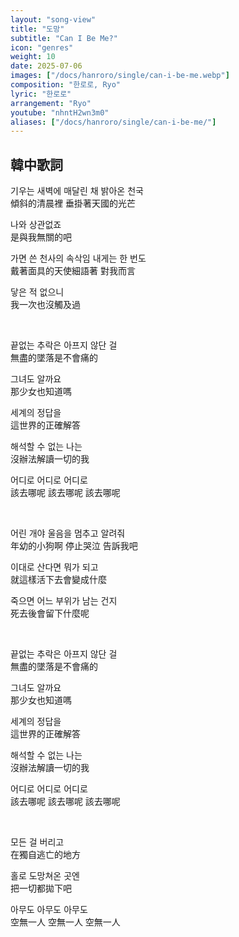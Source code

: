 ```yaml
---
layout: "song-view"
title: "도망"
subtitle: "Can I Be Me?"
icon: "genres"
weight: 10
date: 2025-07-06
images: ["/docs/hanroro/single/can-i-be-me.webp"]
composition: "한로로, Ryo"
lyric: "한로로"
arrangement: "Ryo"
youtube: "nhntH2wn3m0"
aliases: ["/docs/hanroro/single/can-i-be-me/"]
---
```


## 韓中歌詞

기우는 새벽에 매달린 채 밝아온 천국  
傾斜的清晨裡 垂掛著天國的光芒  

나와 상관없죠  
是與我無關的吧  

가면 쓴 천사의 속삭임 내게는 한 번도  
戴著面具的天使細語著 對我而言  

닿은 적 없으니  
我一次也沒觸及過  

<br>

끝없는 추락은 아프지 않단 걸  
無盡的墜落是不會痛的  

그녀도 알까요  
那少女也知道嗎  

세계의 정답을  
這世界的正確解答  

해석할 수 없는 나는  
沒辦法解讀一切的我  

어디로 어디로 어디로  
該去哪呢 該去哪呢 該去哪呢  

<br>

어린 개야 울음을 멈추고 알려줘  
年幼的小狗啊 停止哭泣 告訴我吧  

이대로 산다면 뭐가 되고  
就這樣活下去會變成什麼  

죽으면 어느 부위가 남는 건지  
死去後會留下什麼呢  

<br>

끝없는 추락은 아프지 않단 걸  
無盡的墜落是不會痛的  

그녀도 알까요  
那少女也知道嗎  

세계의 정답을  
這世界的正確解答  

해석할 수 없는 나는  
沒辦法解讀一切的我  

어디로 어디로 어디로  
該去哪呢 該去哪呢 該去哪呢  

<br>

모든 걸 버리고  
在獨自逃亡的地方  

홀로 도망쳐온 곳엔  
把一切都拋下吧  

아무도 아무도 아무도  
空無一人 空無一人 空無一人  
